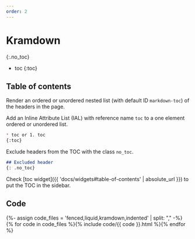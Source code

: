 ```yaml
---
order: 2
---
```


# Kramdown
{:.no_toc}

* toc
{:toc}

## Table of contents

Render an ordered or unordered nested list (with default ID `markdown-toc`) of the headers in the page.  

Add an Inline Attribute List (IAL) with reference name `toc` to a one element ordered or unordered list.
```md
* toc or 1. toc
{:toc}
```

Exclude headers from the TOC with the class `no_toc`.
```md
## Excluded header
{: .no_toc}
```

Check [toc widget]({{ 'docs/widgets#table-of-contents' | absolute_url }}) to put the TOC in the sidebar.

## Code

<div class="grid">
{%- assign code_files = 'fenced,liquid,kramdown,indented' | split: "," -%}
{% for code in code_files %}{% include code/{{ code }}.html %}{% endfor %}
</div>
